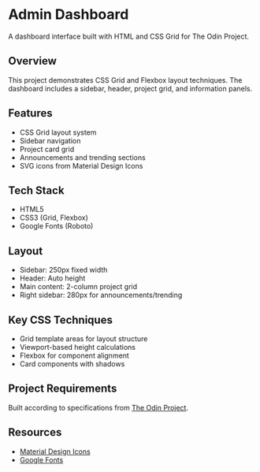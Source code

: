 # Admin Dashboard

A dashboard interface built with HTML and CSS Grid for The Odin Project.

## Overview

This project demonstrates CSS Grid and Flexbox layout techniques. The dashboard includes a sidebar, header, project grid, and information panels.

## Features

- CSS Grid layout system
- Sidebar navigation
- Project card grid
- Announcements and trending sections
- SVG icons from Material Design Icons

## Tech Stack

- HTML5
- CSS3 (Grid, Flexbox)
- Google Fonts (Roboto)

## Layout

- Sidebar: 250px fixed width
- Header: Auto height
- Main content: 2-column project grid
- Right sidebar: 280px for announcements/trending

## Key CSS Techniques

- Grid template areas for layout structure
- Viewport-based height calculations
- Flexbox for component alignment
- Card components with shadows

## Project Requirements

Built according to specifications from [The Odin Project](https://www.theodinproject.com/lessons/node-path-intermediate-html-and-css-admin-dashboard).

## Resources

- [Material Design Icons](https://pictogrammers.com/library/mdi/)
- [Google Fonts](https://fonts.google.com/)